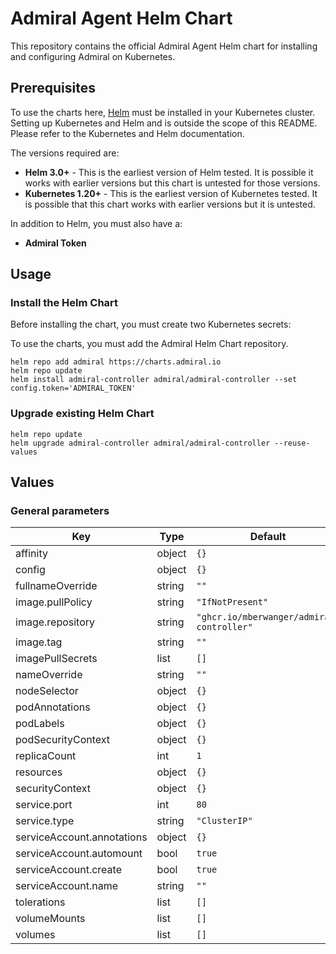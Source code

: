 # Admiral Agent Helm Chart

This repository contains the official Admiral Agent Helm chart for installing
and configuring Admiral on Kubernetes.

## Prerequisites

To use the charts here, [Helm](https://helm.sh/) must be installed in your
Kubernetes cluster. Setting up Kubernetes and Helm and is outside the scope
of this README. Please refer to the Kubernetes and Helm documentation.

The versions required are:

-   **Helm 3.0+** - This is the earliest version of Helm tested. It is possible
    it works with earlier versions but this chart is untested for those versions.
-   **Kubernetes 1.20+** - This is the earliest version of Kubernetes tested.
    It is possible that this chart works with earlier versions but it is
    untested.

In addition to Helm, you must also have a:

-   **Admiral Token**

## Usage

### Install the Helm Chart

Before installing the chart, you must create two Kubernetes secrets:

To use the charts, you must add the Admiral Helm Chart repository.

```shell
helm repo add admiral https://charts.admiral.io
helm repo update
helm install admiral-controller admiral/admiral-controller --set config.token='ADMIRAL_TOKEN'
```

### Upgrade existing Helm Chart

```
helm repo update
helm upgrade admiral-controller admiral/admiral-controller --reuse-values
```

## Values

### General parameters

| Key                        | Type   | Default                                   | Description |
| -------------------------- | ------ | ----------------------------------------- | ----------- |
| affinity                   | object | `{}`                                      |             |
| config                     | object | `{}`                                      |             |
| fullnameOverride           | string | `""`                                      |             |
| image.pullPolicy           | string | `"IfNotPresent"`                          |             |
| image.repository           | string | `"ghcr.io/mberwanger/admiral-controller"` |             |
| image.tag                  | string | `""`                                      |             |
| imagePullSecrets           | list   | `[]`                                      |             |
| nameOverride               | string | `""`                                      |             |
| nodeSelector               | object | `{}`                                      |             |
| podAnnotations             | object | `{}`                                      |             |
| podLabels                  | object | `{}`                                      |             |
| podSecurityContext         | object | `{}`                                      |             |
| replicaCount               | int    | `1`                                       |             |
| resources                  | object | `{}`                                      |             |
| securityContext            | object | `{}`                                      |             |
| service.port               | int    | `80`                                      |             |
| service.type               | string | `"ClusterIP"`                             |             |
| serviceAccount.annotations | object | `{}`                                      |             |
| serviceAccount.automount   | bool   | `true`                                    |             |
| serviceAccount.create      | bool   | `true`                                    |             |
| serviceAccount.name        | string | `""`                                      |             |
| tolerations                | list   | `[]`                                      |             |
| volumeMounts               | list   | `[]`                                      |             |
| volumes                    | list   | `[]`                                      |             |
